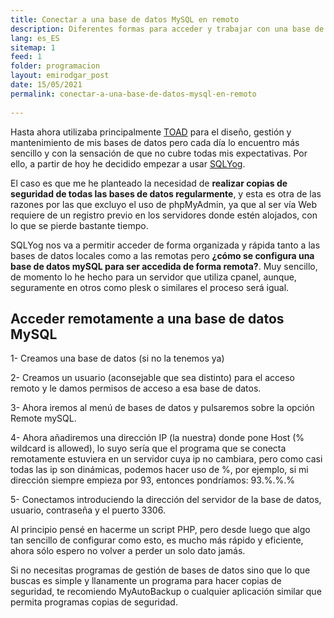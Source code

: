 ```yaml
---
title: Conectar a una base de datos MySQL en remoto
description: Diferentes formas para acceder y trabajar con una base de datos MySQL en remoto.
lang: es_ES
sitemap: 1
feed: 1
folder: programacion
layout: emirodgar_post
date: 15/05/2021
permalink: conectar-a-una-base-de-datos-mysql-en-remoto
  
---
```


Hasta ahora utilizaba principalmente [TOAD](http://www.toadsoft.com/) para el diseño, gestión y mantenimiento de mis bases de datos pero cada día lo encuentro más sencillo y con la sensación de que no cubre todas mis expectativas. Por ello, a partir de hoy he decidido empezar a usar [SQLYog](http://www.webyog.com/en/).  
  
El caso es que me he planteado la necesidad de **realizar copias de seguridad de todas las bases de datos regularmente**, y esta es otra de las razones por las que excluyo el uso de phpMyAdmin, ya que al ser vía Web requiere de un registro previo en los servidores donde estén alojados, con lo que se pierde bastante tiempo.  
  
SQLYog nos va a permitir acceder de forma organizada y rápida tanto a las bases de datos locales como a las remotas pero **¿cómo se configura una base de datos mySQL para ser accedida de forma remota?**. Muy sencillo, de momento lo he hecho para un servidor que utiliza cpanel, aunque, seguramente en otros como plesk o similares el proceso será igual.

## Acceder remotamente a una base de datos MySQL  
  
1- Creamos una base de datos (si no la tenemos ya)  
  
2- Creamos un usuario (aconsejable que sea distinto) para el acceso remoto y le damos permisos de acceso a esa base de datos.  
  
3- Ahora iremos al menú de bases de datos y pulsaremos sobre la opción Remote mySQL.  
  
4- Ahora añadiremos una dirección IP (la nuestra) donde pone Host (% wildcard is allowed), lo suyo sería que el programa que se conecta remotamente estuviera en un servidor cuya ip no cambiara, pero como casi todas las ip son dinámicas, podemos hacer uso de %, por ejemplo, si mi dirección siempre empieza por 93, entonces pondríamos: 93.%.%.%  
  
5- Conectamos introduciendo la dirección del servidor de la base de datos, usuario, contraseña y el puerto 3306.  
  
Al principio pensé en hacerme un script PHP, pero desde luego que algo tan sencillo de configurar como esto, es mucho más rápido y eficiente, ahora sólo espero no volver a perder un solo dato jamás.  
  
Si no necesitas programas de gestión de bases de datos sino que lo que buscas es simple y llanamente un programa para hacer copias de seguridad, te recomiendo MyAutoBackup o cualquier aplicación similar que permita programas copias de seguridad.
<!--stackedit_data:
eyJoaXN0b3J5IjpbLTEwNzQwNTE5NjAsMTUzMjMwOTA1MCwtNj
M5MzY4MTgxXX0=
-->